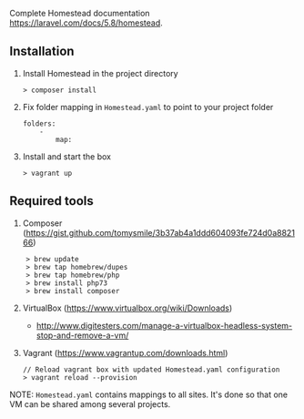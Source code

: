 Complete Homestead documentation https://laravel.com/docs/5.8/homestead.

## Installation

1. Install Homestead in the project directory
	```
	> composer install
	```
2. Fix folder mapping in `Homestead.yaml` to point to your project folder
    ```
    folders:
        -
            map:
    ```
3. Install and start the box
	```
	> vagrant up
	```

## Required tools
1. Composer (https://gist.github.com/tomysmile/3b37ab4a1ddd604093fe724d0a882166)
```
	> brew update
	> brew tap homebrew/dupes
	> brew tap homebrew/php
	> brew install php73
	> brew install composer
```

2. VirtualBox (https://www.virtualbox.org/wiki/Downloads)
	- http://www.digitesters.com/manage-a-virtualbox-headless-system-stop-and-remove-a-vm/
	
3. Vagrant (https://www.vagrantup.com/downloads.html)
	```
	// Reload vagrant box with updated Homestead.yaml configuration
	> vagrant reload --provision
	```

NOTE:
`Homestead.yaml` contains mappings to all sites. It's done so that one VM can be shared among several projects.
